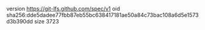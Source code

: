 version https://git-lfs.github.com/spec/v1
oid sha256:dde5dadee77fbb87eb55bc638417181ae50a84c73bac108a6d5e1573d3b390dd
size 3723
